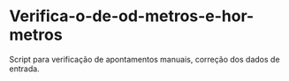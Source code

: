 # Verifica-o-de-od-metros-e-hor-metros
Script para verificação de apontamentos manuais, correção dos dados de entrada.
